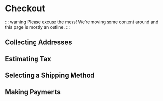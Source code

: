 # Checkout

::: warning
Please excuse the mess! We’re moving some content around and this page is mostly an outline.
:::

## Collecting Addresses

## Estimating Tax

## Selecting a Shipping Method

## Making Payments
